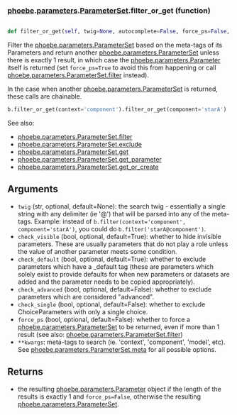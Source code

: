 ### [phoebe](phoebe.md).[parameters](phoebe.parameters.md).[ParameterSet](phoebe.parameters.ParameterSet.md).filter_or_get (function)


```py

def filter_or_get(self, twig=None, autocomplete=False, force_ps=False, check_visible=True, check_default=True, check_advanced=False, check_single=False, **kwargs)

```



Filter the [phoebe.parameters.ParameterSet](phoebe.parameters.ParameterSet.md) based on the meta-tags of its
Parameters and return another [phoebe.parameters.ParameterSet](phoebe.parameters.ParameterSet.md) unless there is
exactly 1 result, in which case the [phoebe.parameters.Parameter](phoebe.parameters.Parameter.md) itself is
returned (set `force_ps=True` to avoid this from happening or call
[phoebe.parameters.ParameterSet.filter](phoebe.parameters.ParameterSet.filter.md) instead).

In the case when another [phoebe.parameters.ParameterSet](phoebe.parameters.ParameterSet.md) is returned, these
calls are chainable.

```py
b.filter_or_get(context='component').filter_or_get(component='starA')
```

See also:
* [phoebe.parameters.ParameterSet.filter](phoebe.parameters.ParameterSet.filter.md)
* [phoebe.parameters.ParameterSet.exclude](phoebe.parameters.ParameterSet.exclude.md)
* [phoebe.parameters.ParameterSet.get](phoebe.parameters.ParameterSet.get.md)
* [phoebe.parameters.ParameterSet.get_parameter](phoebe.parameters.ParameterSet.get_parameter.md)
* [phoebe.parameters.ParameterSet.get_or_create](phoebe.parameters.ParameterSet.get_or_create.md)

Arguments
-----------
* `twig` (str, optional, default=None): the search twig - essentially a single
    string with any delimiter (ie '@') that will be parsed
    into any of the meta-tags.  Example: instead of
    `b.filter(context='component', component='starA')`, you
    could do `b.filter('starA@component')`.
* `check_visible` (bool, optional, default=True): whether to hide invisible
    parameters.  These are usually parameters that do not
    play a role unless the value of another parameter meets
    some condition.
* `check_default` (bool, optional, default=True): whether to exclude parameters which
    have a _default tag (these are parameters which solely exist
    to provide defaults for when new parameters or datasets are
    added and the parameter needs to be copied appropriately).
* `check_advanced` (bool, optional, default=False): whether to exclude parameters which
    are considered "advanced".
* `check_single` (bool, optional, default=False): whether to exclude ChoiceParameters
    with only a single choice.
* `force_ps` (bool, optional, default=False): whether to force a
    [phoebe.parameters.ParameterSet](phoebe.parameters.ParameterSet.md) to be returned, even if more than
    1 result (see also: [phoebe.parameters.ParameterSet.filter](phoebe.parameters.ParameterSet.filter.md))
* `**kwargs`:  meta-tags to search (ie. 'context', 'component',
    'model', etc).  See [phoebe.parameters.ParameterSet.meta](phoebe.parameters.ParameterSet.meta.md)
    for all possible options.

Returns
----------
* the resulting [phoebe.parameters.Parameter](phoebe.parameters.Parameter.md) object if the length
    of the results is exactly 1 and `force_ps=False`, otherwise the
    resulting [phoebe.parameters.ParameterSet](phoebe.parameters.ParameterSet.md).

